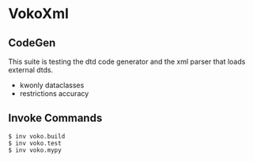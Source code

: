 # VokoXml

## CodeGen

This suite is testing the dtd code generator and the xml parser that loads external
dtds.

- kwonly dataclasses
- restrictions accuracy

## Invoke Commands

```console
$ inv voko.build
$ inv voko.test
$ inv voko.mypy
```
